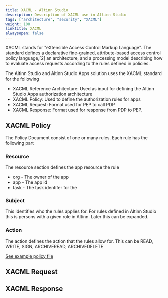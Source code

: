 ```yaml
---
title: XACML - Altinn Studio 
description: Description of XACML use in Altinn Studio
tags: ["architecture", "security", "XACML"]
weight: 100
linktitle: XACML
alwaysopen: false
---
```


XACML stands for "eXtensible Access Control Markup Language". 
The standard defines a declarative fine-grained, attribute-based access control policy language,[2] 
an architecture, and a processing model describing how to evaluate access requests according to the rules defined in policies.

The Altinn Studio and Altinn Studio Apps solution uses the XACML standard for the following

- XACML Reference Architecture: Used as input for defining the Altinn Studio Apps authorization architecture
- XACML Policy: Used to define the authorization rules for apps
- XACML Request: Format used for PEP to call PDP
- XACML Response: Format used for response from PDP to PEP.

## XACML Policy
The Policy Document consist of one or many rules. 
Each rule has the following part

### Resource
The resource section defines the app resource the rule
 - org - The owner of the app
 - app - The app id
 - task - The task identifer for the

### Subject
This identifies who the rules applies for. For rules defined in Altinn Studio
this is persons with a given role in Altinn. Later this can be expanded. 

### Action
The action defines the action that the rules allow for.
This can be READ, WRITE, SIGN, ARCHIVEREAD, ARCHIVEDELETE 

[See example policy file](AuthoirzationRulesSample.xml)


## XACML Request


## XACML Response








